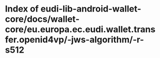 # Index of eudi-lib-android-wallet-core/docs/wallet-core/eu.europa.ec.eudi.wallet.transfer.openid4vp/-jws-algorithm/-r-s512
